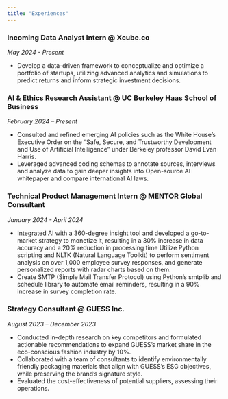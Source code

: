 ```yaml
---
title: "Experiences"
---
```


### Incoming Data Analyst Intern @ Xcube.co 
*May 2024 - Present*
- Develop a data-driven framework to conceptualize and optimize a portfolio of startups, utilizing advanced analytics and simulations to predict returns and inform strategic investment decisions.

### AI & Ethics Research Assistant @ UC Berkeley Haas School of Business 
*February 2024 – Present*
- Consulted and refined emerging AI policies such as the White House’s Executive Order on the “Safe, Secure, and Trustworthy Development and Use of Artificial Intelligence” under Berkeley professor David Evan Harris.
- Leveraged advanced coding schemas to annotate sources, interviews and analyze data to gain deeper insights into Open-source AI whitepaper and compare international AI laws.

### Technical Product Management Intern @ MENTOR Global Consultant 
*January 2024 - April 2024*
- Integrated AI with a 360-degree insight tool and developed a go-to-market strategy to monetize it, resulting in a 30% increase in data accuracy and a 20% reduction in processing time Utilize Python scripting and NLTK (Natural Language Toolkit) to perform sentiment analysis on over 1,000 employee survey responses, and generate personalized ​​reports with radar charts based on them.
- Create SMTP (Simple Mail Transfer Protocol) using Python’s smtplib and schedule library to automate email reminders, resulting in a 90% increase in survey completion rate.

### Strategy Consultant @ GUESS Inc. 
*August 2023 – December 2023*
- Conducted in-depth research on key competitors and formulated actionable recommendations to expand GUESS’s market share in the eco-conscious fashion industry by 10%.
- Collaborated with a team of consultants to identify environmentally friendly packaging materials that align with GUESS’s ESG objectives, while preserving the brand’s signature style.
- Evaluated the cost-effectiveness of potential suppliers, assessing their operations.
